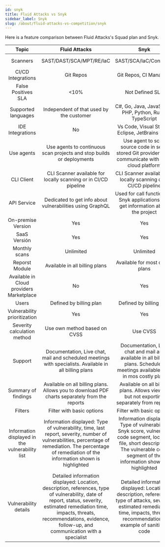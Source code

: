 ```yaml
---
id: snyk
title: Fluid Attacks vs Snyk
sidebar_label: Snyk
slug: /about/fluid-attacks-vs-competition/snyk
---
```


Here is a feature comparison
between Fluid Attacks's Squad plan and Snyk.

|                     **Topic**                    |                                                                                                                        **Fluid Attacks**                                                                                                                       |                                                                                         **Snyk**                                                                                         | **Advantage** |
|:------------------------------------------------:|:------------------------------------------------------------------------------------------------------------------------------------------------------------------------------------------------------------------------------------------------------:|:----------------------------------------------------------------------------------------------------------------------------------------------------------------------------------------:|:-------------:|
| Scanners                                         | SAST/DAST/SCA/MPT/RE/IaC                                                                                                                                                                                                                               | SAST/SCA/IaC/Container                                                                                                                                                                   | Fluid Attacks       |
| CI/CD Integrations                               | Git Repos                                                                                                                                                                                                                                              | Git Repos, CI Managers                                                                                                                                                                   | Snyk          |
| False Positives SLA                              | <10%                                                                                                                                                                                                                                                   | Not Defined SLA                                                                                                                                                                          | Fluid Attacks       |
| Supported languages                              | Independent of that used by the customer                                                                                                                                                                                                               | C#, Go, Java, JavaScript, PHP, Python, Ruby, TypeScript                                                                                                                                  | Fluid Attacks       |
| IDE Integrations                                 | No                                                                                                                                                                                                                                                     | Vs Code, Visual Studio, Eclipse, JetBrains Suite                                                                                                                                         | Snyk          |
| Use agents                                       | Use agents to continuous scan projects and stop builds or deployments                                                                                                                                                                                   | Use agent to scan source code in self-stored Git providers and communicate with Snyk cloud platform                                                                                      | Fluid Attacks       |
| CLI Client                                       | CLI Scanner available for locally scanning or in CI/CD pipeline                                                                                                                                                                                        | CLI Scanner available for locally scanning or in CI/CD pipeline                                                                                                                          | Similar       |
| API Service                                      | Dedicated to get info about vulnerabilities using GraphQL                                                                                                                                                                                              | Used for call functions of Snyk applications and get information about the project                                                                                                       | Snyk       |
| On-premise Version                               | Yes                                                                                                                                                                                                                                                    | Yes                                                                                                                                                                                      | Similar       |
| SaaS Versión                                     | Yes                                                                                                                                                                                                                                                    | Yes                                                                                                                                                                                      | Similar       |
| Monthly scans                                    | Unlimited                                                                                                                                                                                                                                              | Unlimited                                                                                                                                                                                | Similar       |
| Reporst Module                                   | Available in all billing plans                                                                                                                                                                                                                         | Available for most costly plans                                                                                                                                                          | Fluid Attacks       |
| Available in Cloud providers Marketplace         | No                                                                                                                                                                                                                                                     | Yes                                                                                                                                                                                      | Snyk          |
| Users                                            | Defined by billing plan                                                                                                                                                                                                                                | Defined by billing plan                                                                                                                                                                  | Similar       |
| Vulnerability prioritization                       | Yes                                                                                                                                                                                                                                                    | Yes                                                                                                                                                                                      | Fluid Attacks       |
| Severity calculation method                      | Use own method based on CVSS                                                                                                                                                                                                                           | Use CVSS                                                                                                                                                                                 | Similar       |
| Support                                          | Documentation, Live chat, mail and scheduled meetings with specialists. Available in all billing plans                                                                                                                                                 | Documentation, Live chat and mail are available in all billing plans. Scheduled meetings available only in mos costly plan.                                                              | Fluid Attacks       |
| Summary of findings                              | Available on all billing plans. Allows you to download PDF  charts separately from the reports                                                                                                                                                         | Available on all billing plans. Allows viewing but not exporting  separately from reports.                                                                                               | Fluid Attacks       |
| Filters                                          | Filter with basic options                                                                                                                                                                                                                              | Filter with basic options                                                                                                                                                                | Similar       |
| Information displayed in the  vulnerability list | Information displayed: Type of vulnerability, time, last report,  severity, number of vulnerabilities, percentage of remediation.  The percentage of remediation of the information shown is highlighted                                               | Information displayed: Type of vulnerability, Snyk score, vulnerable code segment, location file, short description. The vulnerable code segment of the information shown is highlighted | Similar       |
| Vulnerability details                            | Detailed information displayed: Location, description, references,  type of vulnerability, date of report, status, severity, estimated  remediation time, impacts, threats, recommendations, evidence,  follow-up, and communication with a specialist | Detailed information displayed: Location, description, references, type of attacks, severity, estimated remediation time, impacts,  threats, recommendations, example of sanitized code  | Similar       |
